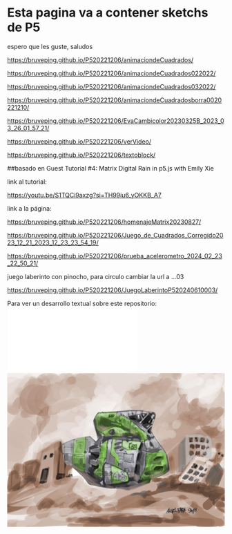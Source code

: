 # Esta pagina va a contener sketchs de P5
espero que les guste, saludos

https://bruveping.github.io/P520221206/animaciondeCuadrados/

https://bruveping.github.io/P520221206/animaciondeCuadrados022022/

https://bruveping.github.io/P520221206/animaciondeCuadrados032022/

https://bruveping.github.io/P520221206/animaciondeCuadradosborra0020221210/

https://bruveping.github.io/P520221206/EvaCambicolor20230325B_2023_03_26_01_57_21/

https://bruveping.github.io/P520221206/verVideo/

https://bruveping.github.io/P520221206/textoblock/

##basado en Guest Tutorial #4: Matrix Digital Rain in p5.js with Emily Xie

link al tutorial:

https://youtu.be/S1TQCi9axzg?si=TH99iu6_yOKKB_A7

link a la página:

https://bruveping.github.io/P520221206/homenajeMatrix20230827/

https://bruveping.github.io/P520221206/Juego_de_Cuadrados_Corregido2023_12_21_2023_12_23_23_54_19/

https://bruveping.github.io/P520221206/prueba_acelerometro_2024_02_23_22_50_21/

juego laberinto con pinocho, para circulo cambiar la url a ...03

https://bruveping.github.io/P520221206/JuegoLaberintoP520240610003/

Para ver un desarrollo textual sobre este repositorio:
![a notas](notas.md)
![imagen de nave](https://github.com/bruveping/P520221206/blob/main/navesEspacial005.jpg)
